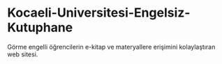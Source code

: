 # Kocaeli-Universitesi-Engelsiz-Kutuphane

Görme engelli öğrencilerin e-kitap ve materyallere erişimini kolaylaştıran web sitesi.
